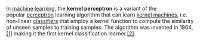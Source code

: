 In [machine learning](https://en.wikipedia.org/wiki/Machine_learning "Machine learning"), the **kernel perceptron** is a variant of the popular [perceptron](https://en.wikipedia.org/wiki/Perceptron "Perceptron") learning algorithm that can learn [kernel machines](https://en.wikipedia.org/wiki/Kernel_trick "Kernel trick"), i.e. non-linear [classifiers](https://en.wikipedia.org/wiki/Statistical_classification "Statistical classification") that employ a kernel function to compute the similarity of unseen samples to training samples. The algorithm was invented in 1964,[[1]](https://en.wikipedia.org/wiki/Kernel_perceptron#cite_note-1) making it the first kernel classification learner.[[2]](https://en.wikipedia.org/wiki/Kernel_perceptron#cite_note-lasvm-2)